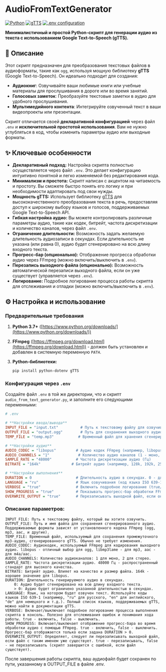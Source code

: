 # AudioFromTextGenerator

[![Python](https://img.shields.io/badge/Python-3.7+-blue.svg)](https://www.python.org/downloads/)
[![gTTS](https://img.shields.io/badge/gTTS-v2.2.3-green.svg)](https://pypi.org/project/gTTS/)
[![.env configuration](https://img.shields.io/badge/.env%20Config-Declarative-yellow.svg)](https://pypi.org/project/python-dotenv/)

**Минималистичный и простой Python-скрипт для генерации аудио из текста с использованием Google Text-to-Speech (gTTS).**

## 📖 Описание

Этот скрипт предназначен для преобразования текстовых файлов в аудиоформаты, такие как `ogg`, используя мощную библиотеку **gTTS** (Google Text-to-Speech). Он идеально подходит для создания:

*   **Аудиокниг**: Озвучивайте ваши любимые книги или учебные материалы для прослушивания в дороге или во время занятий.
*   **Голосовых заметок**: Преобразуйте текстовые заметки в аудио для удобного прослушивания.
*   **Мультимедийного контента**: Интегрируйте озвученный текст в ваши видеопроекты или презентации.

Скрипт отличается своей **декларативной конфигурацией** через файл `.env` и **исключительной простотой использования**.  Вам не нужно углубляться в код, чтобы изменить параметры аудио или выходные форматы.

## ✨ Ключевые особенности

*   **Декларативный подход:** Настройка скрипта полностью осуществляется через файл `.env`. Это делает конфигурацию интуитивно понятной и легко изменяемой без редактирования кода.
*   **Минимализм и простота:** Скрипт написан с акцентом на читаемость и простоту. Вы сможете быстро понять его логику и при необходимости адаптировать под свои нужды.
*   **Мощность gTTS:** Использует библиотеку [gTTS](https://gtts.readthedocs.io/en/latest/) для высококачественного преобразования текста в речь, предоставляя доступ к широкому выбору языков и голосов, поддерживаемых Google Text-to-Speech API.
*   **Гибкая настройка аудио:**  Вы можете контролировать различные параметры аудио, такие как кодек, битрейт, частота дискретизации и количество каналов, через файл `.env`.
*   **Ограничение длительности:** Возможность задать желаемую длительность аудиозаписи в секундах. Если длительность не указана (или равна 0), аудио будет сгенерировано на всю длину входного текста.
*   **Прогресс-бар (опционально):**  Отображение прогресса обработки аудио через FFmpeg (можно включить/выключить в `.env`).
*   **Перезапись выходного файла (опционально):**  Возможность автоматической перезаписи выходного файла, если он уже существует (управляется через `.env`).
*   **Логирование:** Подробное логирование процесса работы скрипта для отслеживания и отладки (можно включить/выключить в `.env`).

## ⚙️ Настройка и использование

### Предварительные требования

1.  **Python 3.7+** ([https://www.python.org/downloads/](https://www.python.org/downloads/))
2.  **FFmpeg** ([https://ffmpeg.org/download.html](https://ffmpeg.org/download.html)) - должен быть установлен и добавлен в системную переменную `PATH`.
3.  **Python-библиотеки:**

    ```bash
    pip install python-dotenv gTTS
    ```

### Конфигурация через `.env`

Создайте файл `.env` в той же директории, что и скрипт `audio_from_text_generator.py`, и заполните его следующими переменными:

```ini
# .env

# **Настройки ввода/вывода**
INPUT_FILE = "input.txt"          # Путь к текстовому файлу для озвучивания
OUTPUT_FILE = "output.ogg"        # Путь для сохранения выходного аудиофайла
TEMP_FILE = "temp.mp3"           # Временный файл для хранения сгенерированного gTTS mp3 (не меняйте без необходимости)

# **Настройки аудио**
AUDIO_CODEC = "libopus"         # Аудио кодек FFmpeg (например, libopus, libmp3lame, aac)
AUDIO_CHANNELS = "1"             # Количество аудио каналов (1 - моно, 2 - стерео)
SAMPLE_RATE = "48000"           # Частота дискретизации аудио (Гц)
BITRATE = "164k"              # Битрейт аудио (например, 128k, 192k, 256k)

# **Настройки выполнения**
DURATION = 0                    # Длительность аудио в секундах. 0 - для обработки полной длины TTS аудио, или задайте длительность в секундах (целое число).
LANGUAGE = "ru"                 # Язык озвучивания (код языка ISO 639-1, например, ru, en, de, es, fr)
VERBOSE = "true"                # Включить подробное логирование (true/false)
SHOW_PROGRESS = "true"          # Показывать прогресс-бар обработки FFmpeg (true/false)
OVERWRITE_OUTPUT = "true"       # Перезаписывать выходной файл, если он существует (true/false)
```
### Описание параметров:

    INPUT_FILE: Путь к текстовому файлу, который вы хотите озвучить.
    OUTPUT_FILE: Путь и имя файла для сохранения сгенерированного аудио. Поддерживаемые форматы зависят от установленного кодека FFmpeg (ogg, mp3, aac, и другие).
    TEMP_FILE: Временный файл, используемый для сохранения промежуточного mp3-аудио, сгенерированного gTTS. Обычно не требует изменения.
    AUDIO_CODEC: Аудиокодек, используемый FFmpeg для кодирования выходного аудио. libopus - отличный выбор для ogg, libmp3lame - для mp3, aac - для m4a/aac.
    AUDIO_CHANNELS: Количество аудиоканалов: 1 для моно, 2 для стерео.
    SAMPLE_RATE: Частота дискретизации аудио. 48000 Гц - распространенный стандарт для высокого качества.
    BITRATE: Битрейт аудио. Влияет на качество и размер файла. 164k - хорошее значение для libopus.
    DURATION: Длительность генерируемого аудио в секундах.
        0: Аудио будет сгенерировано на всю длину входного текста.
        > 0: Аудио будет ограничено указанной длительностью в секундах.
    LANGUAGE: Язык, на котором будет озвучен текст. Используйте коды языков ISO 639-1 (например, "ru" для русского, "en" для английского, "de" для немецкого и т.д.). Полный список языков, поддерживаемых gTTS, можно найти в документации gTTS.
    VERBOSE: Включает/выключает подробное логирование процесса выполнения скрипта в консоль. Полезно для отслеживания ошибок и понимания хода работы. true - включить, false - выключить.
    SHOW_PROGRESS: Включает/выключает отображение прогресс-бара во время обработки аудио с помощью FFmpeg. true - включить, false - выключить. Прогресс-бар отображается только если задана DURATION > 0.
    OVERWRITE_OUTPUT: Определяет, следует ли перезаписывать выходной файл, если файл с таким именем уже существует. true - перезаписывать, false - не перезаписывать (скрипт завершится с ошибкой, если файл существует).


После завершения работы скрипта, ваш аудиофайл будет сохранен по пути, указанному в OUTPUT_FILE в файле .env.
